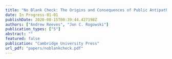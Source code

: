 ```yaml
---
title: "No Blank Check: The Origins and Consequences of Public Antipathy towards Presidential Power"
date: In Progress-01-01
publishDate: 2020-08-15T00:39:44.427198Z
authors: ["Andrew Reeves", "Jon C. Rogowski"]
publication_types: ["5"]
abstract: ""
featured: false
publication: "Cambridge University Press"
url_pdf: "papers/noblankcheck.pdf"
---
```


